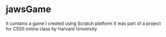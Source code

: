 # jawsGame
It contains a game I created using Scratch platform
It was part of a project for CS50 online class by Harvard University

